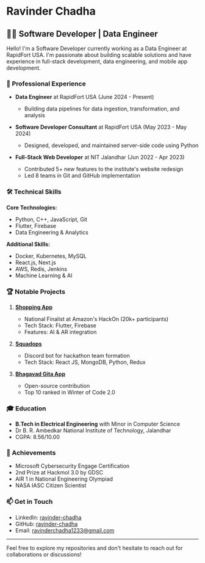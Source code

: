 # Ravinder Chadha

## 👨‍💻 Software Developer | Data Engineer

Hello! I'm a Software Developer currently working as a Data Engineer at RapidFort USA. I'm passionate about building scalable solutions and have experience in full-stack development, data engineering, and mobile app development.

### 🚀 Professional Experience

- **Data Engineer** at RapidFort USA (June 2024 - Present)
  - Building data pipelines for data ingestion, transformation, and analysis
  
- **Software Developer Consultant** at RapidFort USA (May 2023 - May 2024)
  - Designed, developed, and maintained server-side code using Python
  
- **Full-Stack Web Developer** at NIT Jalandhar (Jun 2022 - Apr 2023)
  - Contributed 5+ new features to the institute's website redesign
  - Led 8 teams in Git and GitHub implementation

### 🛠️ Technical Skills

**Core Technologies:**
- Python, C++, JavaScript, Git
- Flutter, Firebase
- Data Engineering & Analytics

**Additional Skills:**
- Docker, Kubernetes, MySQL
- React.js, Next.js
- AWS, Redis, Jenkins
- Machine Learning & AI

### 🏆 Notable Projects

1. **[Shopping App](https://github.com/ravinder-chadha/Team100-4)**
   - National Finalist at Amazon's HackOn (20k+ participants)
   - Tech Stack: Flutter, Firebase
   - Features: AI & AR integration

2. **[Squadops](https://github.com/ggsingla/squadOps)**
   - Discord bot for hackathon team formation
   - Tech Stack: React JS, MongoDB, Python, Redux

3. **[Bhagavad Gita App](https://github.com/gita/Bhagavad-Gita-App)**
   - Open-source contribution
   - Top 10 ranked in Winter of Code 2.0

### 🎓 Education

- **B.Tech in Electrical Engineering** with Minor in Computer Science
- Dr B. R. Ambedkar National Institute of Technology, Jalandhar
- CGPA: 8.56/10.00

### 🏅 Achievements

- Microsoft Cybersecurity Engage Certification
- 2nd Prize at Hackmol 3.0 by GDSC
- AIR 1 in National Engineering Olympiad
- NASA IASC Citizen Scientist

### 📫 Get in Touch

- LinkedIn: [ravinder-chadha](https://www.linkedin.com/in/ravinder-chadha/)
- GitHub: [ravinder-chadha](https://github.com/ravinder-chadha)
- Email: ravinderchadha1233@gmail.com

---

Feel free to explore my repositories and don't hesitate to reach out for collaborations or discussions!